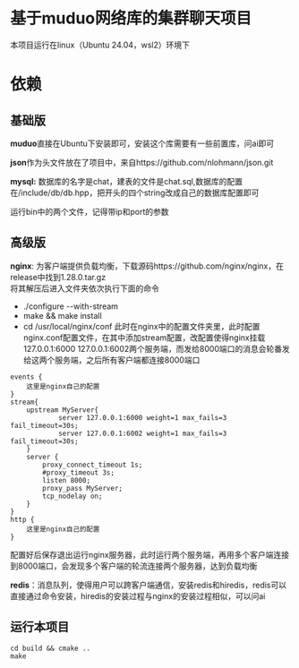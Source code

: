 # 基于muduo网络库的集群聊天项目
本项目运行在linux（Ubuntu 24.04，wsl2）环境下
# 依赖
## 基础版
**muduo**直接在Ubuntu下安装即可，安装这个库需要有一些前置库，问ai即可<br>

**json**作为头文件放在了项目中，来自https://github.com/nlohmann/json.git<br>

**mysql:** 数据库的名字是chat，建表的文件是chat.sql,数据库的配置在/include/db/db.hpp，把开头的四个string改成自己的数据库配置即可<br>

运行bin中的两个文件，记得带ip和port的参数
## 高级版
**nginx**: 为客户端提供负载均衡，下载源码https://github.com/nginx/nginx，在release中找到1.28.0.tar.gz<br>
将其解压后进入文件夹依次执行下面的命令
- ./configure --with-stream
- make && make install
- cd /usr/local/nginx/conf
此时在nginx中的配置文件夹里，此时配置nginx.conf配置文件，在其中添加stream配置，改配置使得nginx挂载127.0.0.1:6000 127.0.0.1:6002两个服务端，而发给8000端口的消息会轮番发给这两个服务端，之后所有客户端都连接8000端口
```vim
events {
    这里是nginx自己的配置
}
stream{
    upstream MyServer{
            server 127.0.0.1:6000 weight=1 max_fails=3 fail_timeout=30s;
            server 127.0.0.1:6002 weight=1 max_fails=3 fail_timeout=30s;
    }
    server {
        proxy_connect_timeout 1s;
        #proxy_timeout 3s;
        listen 8000;
        proxy_pass MyServer;
        tcp_nodelay on;
    }
}
http {
    这里是nginx自己的配置
}
```
配置好后保存退出运行nginx服务器，此时运行两个服务端，再用多个客户端连接到8000端口，会发现多个客户端的轮流连接两个服务器，达到负载均衡<br>

**redis**：消息队列，使得用户可以跨客户端通信，安装redis和hiredis，redis可以直接通过命令安装，hiredis的安装过程与nginx的安装过程相似，可以问ai
## 运行本项目
`cd build && cmake ..`<br>
`make`
